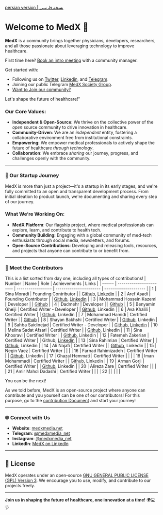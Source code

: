 [persian version | نسخه فارسی]()

# Welcome to MedX 🌟

**MedX** is a community brings together physicians, developers, researchers, and all those passionate about leveraging technology to improve healthcare.

First time here? [Book an intro meeting](https://calendly.com/medxmedia1/intro-meetings) with a community manager.

Get started with:

- Following us on [Twitter](https://x.com/MedX_Media), [Linkedin](https://www.linkedin.com/company/medxstartup), and [Telegram](https://t.me/MedX_Media).
- Joining our public Telegram [MedX Society Group](https://t.me/+Q3hJZwT1vWM2N2Q0).
- [Want to Join our community?]()

Let's shape the future of healthcare!"

### Our Core Values:

- **Independent & Open-Source**: We thrive on the collective power of the *open* source community to drive innovation in healthcare.
- **Community-Driven**: We are an *independent* entity, fostering a collaborative environment free from institutional constraints.
- **Empowering**: We empower medical professionals to actively shape the future of healthcare *through technology*.
- **Collaboration**: We embrace *sharing* our journey, progress, and challenges openly with the community.

---

### 🌱 Our Startup Journey

MedX is more than just a project—it's a startup in its early stages, and we're fully committed to an open and transparent development process. From initial ideation to product launch, we're documenting and sharing every step of our journey.

### What We’re Working On:

- **MedX Platform**: Our flagship project, where medical professionals can explore, learn, and contribute to health tech.
- **Community Building**: Engaging with a global community of med-tech enthusiasts through social media, newsletters, and forums.
- **Open-Source Contributions**: Developing and releasing tools, resources, and projects that anyone can contribute to or benefit from.

---

### 👥 Meet the Contributors

This is a list sorted from day one, including all types of contributions!
| Number | Name                     | Role               | Achievements            | Links                 |
| ------ | ------------------------ | ------------------ | ----------------------- | --------------------- |
| 1      | Sina Moradi              | Founding Contributor |   | [Github](https://github.com/sinusealpha), [Linkedin](https://www.linkedin.com/in/sinusealpha/) |
| 2      | Aref Asadi               | Founding Contributor |   | [Github](https://github.com/aref-asadi), [Linkedin]() |
| 3      | Mohammad Hossein Kazemi  | Developer            |   | [Github](https://github.com/hossein-kazzemi) |
| 4      | Dadmehr                  | Developer            |   | [Github](https://github.com/BDadmehr0) |
| 5      | Benyamin Gheiji          | Certified Writer - Developer   |   | [Github](https://github.com/BenyGH2003), Linkedin |
| 6      | Ava Khalili              | Certified Writer               |   | [Github](https://github.com/AvaKhA), Linkedin |
| 7      | Mohammad Hamidi          | Certified Writer               |   | [Github](https://github.com/hamidics50) |
| 8      | Shayan Bakhshi           | Certified Writer               |   | [Github](https://github.com/ShayanpharmaKUMS), Linkedin |
| 9      | Sahba Saidinejad         | Certified Writer - Developer   |   | [Github](https://github.com/saidinejad), [Linkedin](https://www.linkedin.com/in/sahba-saeidinejad) |
| 10     | Melina Sadat Afsari      | Certified Writer               |   | [Github](https://github.com/Melina-Sadat-Afsari), Linkedin |
| 11     | Sina Khosravi            | Certified Writer               |   | [Github](https://github.com/khosravisina), Linkedin |
| 12     | Fatemeh Zakerian         | Certified Writer               |   | Github, [Linkedin](https://www.linkedin.com/in/ftme-zakerian/) |
| 13     | Sina Rahimian            | Certified Writer               |   | [Github](https://github.com/srssina), Linkedin |
| 14     | Ali Najafi               | Certified Writer               |   | [Github](https://github.com/S-AliNajafi), Linkedin         |
| 15     | Negin Vaez               | Certified Writer               |   |   |
| 16     | Farnad Rahimizadeh       | Certified Writer               |   | [Github](https://github.com/FarnadRahimizadeh), Linkedin   |
| 17     | Ghazal Hemmati           | Certified Writer               |   |   |
| 18     | Iman Mohammadi           | Certified Writer               |   | [Github](https://github.com/Imanm02), Linkedin |
| 19     | Arman Gorji              | Certified Writer               |   | [Github](https://github.com/gorjiarman), Linkedin |
| 20     | Alireza Zare             | Certified Writer               |   |   |
| 21     | Amir Mahdi Dadashi       | Certified Writer               |   |   |
| 22 |  |  |  |  |

You can be the next!

As we told before, MedX is an open-source project where anyone can contribute and you yourself can be one of our contributors! For this purpose, go to the [contribution Document](https://github.com/MedX-Media/MedX/blob/main/CONTRIBUTING.md) and start your journey!

---

### 🌐 Connect with Us

- **Website**: [medxmedia.net](http://www.medxmedia.net)
- **Telegram**: [@medxmedia_net](https://t.me/medxmedia_net)
- **Instagram**: [@medxmedia_net](https://www.instagram.com/medxmedia_net)
- **LinkedIn**: [MedX on LinkedIn](https://www.linkedin.com/company/medxstartup)

---

## 📜 License

MedX operates under an open-source [GNU GENERAL PUBLIC LICENSE (GPL) Version 3](https://github.com/MedX-Media/MedX?tab=GPL-3.0-1-ov-file#GPL-3.0-1-ov-file). We encourage you to use, modify, and contribute to our projects freely.

---

**Join us in shaping the future of healthcare, one innovation at a time!** 🌍💻🩺
